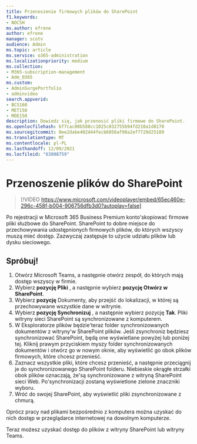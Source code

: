 ```yaml
---
title: Przenoszenie firmowych plików do SharePoint
f1.keywords:
- NOCSH
ms.author: efrene
author: efrene
manager: scotv
audience: Admin
ms.topic: article
ms.service: o365-administration
ms.localizationpriority: medium
ms.collection:
- M365-subscription-management
- Adm_O365
ms.custom:
- AdminSurgePortfolio
- adminvideo
search.appverid:
- BCS160
- MET150
- MOE150
description: Dowiedz się, jak przenosić pliki firmowe do SharePoint.
ms.openlocfilehash: bf7cac00b588cc1025c032755b94fd210a1d8170
ms.sourcegitcommit: 0ee2dabe402d44fecb6856af98a2ef7720d25189
ms.translationtype: MT
ms.contentlocale: pl-PL
ms.lasthandoff: 12/09/2021
ms.locfileid: "63008759"
---
```

# <a name="move-files-to-sharepoint"></a>Przenoszenie plików do SharePoint

> [!VIDEO https://www.microsoft.com/videoplayer/embed/65ec460e-296c-458f-b004-906756dfb3d0?autoplay=false]

Po rejestracji w Microsoft 365 Business Premium konto&#39;skopiować firmowe pliki służbowe do SharePoint. SharePoint to dobre miejsce do przechowywania udostępnionych firmowych plików, do których wszyscy muszą mieć dostęp. Zazwyczaj zastępuje to użycie udziału plików lub dysku sieciowego.

## <a name="try-it"></a>Spróbuj!

1. Otwórz Microsoft Teams, a następnie otwórz zespół, do których mają dostęp wszyscy w firmie.
2. Wybierz **pozycję Pliki** , a następnie wybierz **pozycję Otwórz w SharePoint**.
3. Wybierz  **pozycję** Dokumenty, aby przejść do lokalizacji, w której są przechowywane wszystkie dane w witrynie.
4. Wybierz  **pozycję Synchronizuj** , a następnie wybierz pozycję  **Tak**. Pliki witryny sieci SharePoint są synchronizowane z komputerem.
5. W Eksploratorze plików będzie&#39;teraz folder synchronizowanych dokumentów z witryny&#39;w SharePoint plików. Jeśli zsynchroniz będziesz synchronizować SharePoint, będą one wyświetlane powyżej lub poniżej tej. Kliknij prawym przyciskiem myszy folder synchronizowanych dokumentów i otwórz go w nowym oknie, aby wyświetlić go obok plików firmowych, które chcesz przenieść.
6. Zaznacz wszystkie pliki, które chcesz przenieść, a następnie przeciągnij je do synchronizowanego SharePoint folderu. Niebieskie okrągłe strzałki obok plików oznaczają, że&#39;są synchronizowane z witryną SharePoint sieci Web. Po&#39;synchronizacji zostaną wyświetlone zielone znaczniki wyboru.
7. Wróć do swojej SharePoint, aby wyświetlić pliki zsynchronizowane z chmurą.

Oprócz pracy nad plikami bezpośrednio z komputera można uzyskać do nich dostęp w przeglądarce internetowej na dowolnym komputerze.

Teraz możesz uzyskać dostęp do plików z witryny SharePoint lub witryny Teams.